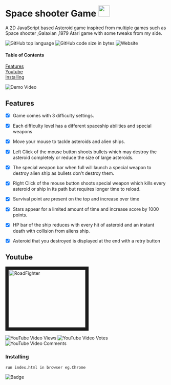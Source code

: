 



# Space shooter Game    <img src="https://emojis.slackmojis.com/emojis/images/1598464721/10276/space.png?1598464721"  width="35" height="35" />

A 2D JavaScript based Asteroid game inspired from multiple games such as Space shooter ,Galaxian ,1979 Atari game with some tweaks from my side.


![GitHub top language](https://img.shields.io/github/languages/top/amoldalwai/asteroidattack?style=plastic)
![GitHub code size in bytes](https://img.shields.io/github/languages/code-size/amoldalwai/asteroidattack?style=plastic)
![Website](https://img.shields.io/website?style=plastic&url=https%3A%2F%2Famoldalwai.github.io%2Fasteroidattack%2F)

#### Table of Contents  
[Features](#Features)  
[Youtube](#Youtube)\
[Installing](#Installing)


![Demo Video](https://j.gifs.com/91WYY4.gif)




## Features 

- [x] Game comes with 3 difficulty settings.<br>
- [x] Each difficulty level has a different spaceship abilities and special weapons<br>
- [x] Move your mouse to tackle asteroids and alien ships.<br>
- [x] Left Click of the mouse button shoots bullets which may destroy the asteroid completely or reduce the size of large asteroids.<br>
- [x] The special weapon bar when full will launch a special weapon to destroy alien ship as bullets don't destroy them.<br>
- [x] Right Click of the mouse button shoots special weapon which kills every asteroid or ship in its path but requires longer time to reload.<br>
- [x] Survival point are present on the top and increase over time <br>
- [x] Stars appear for a limited amount of time and increase score by 1000 points.<br>
- [x] HP bar of the ship reduces with every hit of asteroid and an instant death with collision from aliens ship.<br>
- [x] Asteroid that you destroyed  is displayed at the end with a retry button<br>





## Youtube

<a href="http://www.youtube.com/watch?feature=player_embedded&v=xbLiOk_L_eM
" target="_blank"><img src="http://img.youtube.com/vi/xbLiOk_L_eM/0.jpg" 
alt="RoadFighter " width="240" height="180" border="10" /></a>

![YouTube Video Views](https://img.shields.io/youtube/views/xbLiOk_L_eM?style=plastic)
![YouTube Video Votes](https://img.shields.io/youtube/likes/xbLiOk_L_eM?style=social&withDislikes)
![YouTube Video Comments](https://img.shields.io/youtube/comments/xbLiOk_L_eM?style=social)


### Installing

```
run index.html in browser eg.Chrome
```


![Badge](https://img.shields.io/badge/Made%20by-Amol%20Dalwai-red?style=for-the-badge)


